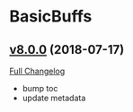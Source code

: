# BasicBuffs

## [v8.0.0](https://github.com/funkydude/BasicBuffs/tree/v8.0.0) (2018-07-17)
[Full Changelog](https://github.com/funkydude/BasicBuffs/compare/v7.3.0...v8.0.0)

- bump toc  
- update metadata  
